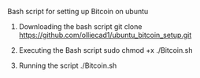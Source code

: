Bash script for setting up Bitcoin on ubuntu 

1. Downloading the bash script git clone https://github.com/olliecad1/ubuntu_bitcoin_setup.git

2. Executing the Bash script sudo chmod +x ./Bitcoin.sh

3. Running the script ./Bitcoin.sh
